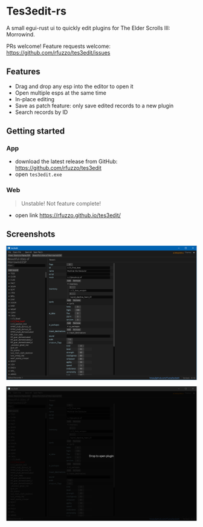 # Tes3edit-rs

A small egui-rust ui to quickly edit plugins for The Elder Scrolls III: Morrowind.

PRs welcome! Feature requests welcome: <https://github.com/rfuzzo/tes3edit/issues>

## Features

- Drag and drop any esp into the editor to open it
- Open multiple esps at the same time
- In-place editing
- Save as patch feature: only save edited records to a new plugin
- Search records by ID

## Getting started

### App

- download the latest release from GitHub: <https://github.com/rfuzzo/tes3edit>
- open `tes3edit.exe`

### Web

> Unstable! Not feature complete!

- open link <https://rfuzzo.github.io/tes3edit/>

## Screenshots

![Editor View](/assets/Screenshot%202023-04-14%20154959.png)

![Drag and drop](/assets/Screenshot%202023-04-14%20155030.png)

